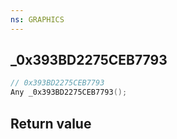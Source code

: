 ```yaml
---
ns: GRAPHICS
---
```

## _0x393BD2275CEB7793

```c
// 0x393BD2275CEB7793
Any _0x393BD2275CEB7793();
```


## Return value

